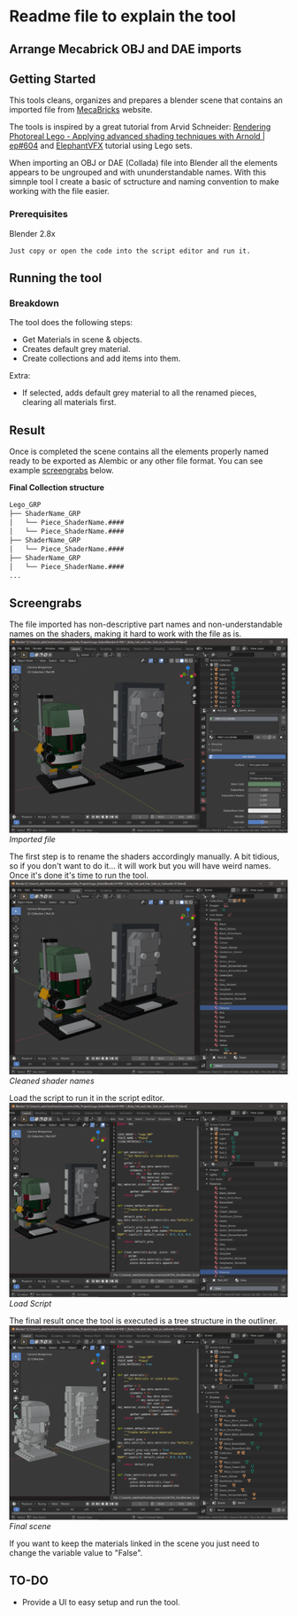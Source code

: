 # Readme file to explain the tool

## Arrange Mecabrick OBJ and DAE imports

## Getting Started

This tools cleans, organizes and prepares a blender scene that contains an imported file from [MecaBricks](https://mecabricks.com/en/) website.

The tools is inspired by a great tutorial from Arvid Schneider: [Rendering Photoreal Lego - Applying advanced shading techniques with Arnold | ep#604](https://www.youtube.com/watch?v=ytNta8JHkU8) and [ElephantVFX](http://www.elephantvfx.com/) tutorial using Lego sets.

When importing an OBJ or DAE (Collada) file into Blender all the elements appears to be ungrouped and with ununderstandable names. With this simnple tool I create a basic of sctructure and naming convention to make working with the file easier.

### Prerequisites

Blender 2.8x

```text
Just copy or open the code into the script editor and run it.
```

## Running the tool

### Breakdown

The tool does the following steps:

* Get Materials in scene & objects.
* Creates default grey material.
* Create collections and add items into them.

Extra:

* If selected, adds default grey material to all the renamed pieces, clearing all materials first.

## Result

Once is completed the scene contains all the elements properly named ready to be exported as Alembic or any other file format. You can see example [screengrabs](#screengrabs) below.

**Final Collection structure**

```text
Lego_GRP
├── ShaderName_GRP
│   └── Piece_ShaderName.####
│   └── Piece_ShaderName.####
├── ShaderName_GRP
│   └── Piece_ShaderName.####
├── ShaderName_GRP
│   └── Piece_ShaderName.####
...
```

## Screengrabs

The file imported has non-descriptive part names and non-understandable names on the shaders, making it hard to work with the file as is.
![Alt text](images/arrange_0-import_web.PNG?raw=true "Imported file")
*Imported file*

The first step is to rename the shaders accordingly manually. A bit tidious, so if you don't want to do it... it will work but you will have weird names. Once it's done it's time to run the tool.
![Alt text](images/arrange_1-import_web.PNG?raw=true "Cleaned shader names")
*Cleaned shader names*

Load the script to run it in the script editor.
![Alt text](images/arrange_2-import_web.PNG?raw=true "Load Script")
*Load Script*

The final result once the tool is executed is a tree structure in the outliner.
![Alt text](images/arrange_3-import_web.PNG?raw=true "Final scene")
*Final scene*

If you want to keep the materials linked in the scene you just need to change the variable value to "False".

## TO-DO

* Provide a UI to easy setup and run the tool.
